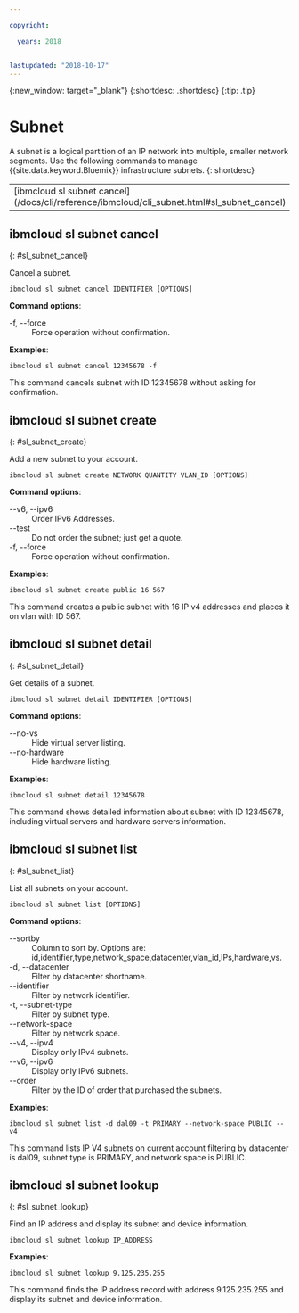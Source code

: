 ```yaml
---

copyright:

  years: 2018


lastupdated: "2018-10-17"
---
```


{:new_window: target="_blank"}
{:shortdesc: .shortdesc}
{:tip: .tip}

# Subnet

A subnet is a logical partition of an IP network into multiple, smaller network segments. Use the following commands to manage {{site.data.keyword.Bluemix}} infrastructure subnets.
{: shortdesc}

<table summary="Alphabetically ordered  {{site.data.keyword.Bluemix_notm}} infrastructure Subnet commands that have links that bring you to more info for the command">
 <thead>
 </thead>
 <tbody>
 <tr>
 <td>[ibmcloud sl subnet cancel](/docs/cli/reference/ibmcloud/cli_subnet.html#sl_subnet_cancel)</td>
 <td>[ibmcloud sl subnet create](/docs/cli/reference/ibmcloud/cli_subnet.html#sl_subnet_create)</td>
 <td>[ibmcloud sl subnet detail](/docs/cli/reference/ibmcloud/cli_subnet.html#sl_subnet_detail)</td>
 <td>[ibmcloud sl subnet list](/docs/cli/reference/ibmcloud/cli_subnet.html#sl_subnet_list)</td>
 <td>[ibmcloud sl subnet lookup](/docs/cli/reference/ibmcloud/cli_subnet.html#sl_subnet_lookup)</td>
 </tr>
   </tbody>
 </table>

 ## ibmcloud sl subnet cancel
{: #sl_subnet_cancel}

Cancel a subnet.
```
ibmcloud sl subnet cancel IDENTIFIER [OPTIONS]
```

<strong>Command options</strong>:
<dl>
<dt>-f, --force</dt>
<dd>Force operation without confirmation.</dd>
</dl>

**Examples**:
```
ibmcloud sl subnet cancel 12345678 -f
```
This command cancels subnet with ID 12345678 without asking for confirmation.

## ibmcloud sl subnet create
{: #sl_subnet_create}

Add a new subnet to your account.
```
ibmcloud sl subnet create NETWORK QUANTITY VLAN_ID [OPTIONS]
```

<strong>Command options</strong>:
<dl>
<dt>--v6, --ipv6</dt>
<dd>Order IPv6 Addresses.</dd>
<dt>--test</dt>
<dd>Do not order the subnet; just get a quote.</dd>
<dt>-f, --force</dt>
<dd>Force operation without confirmation.</dd>
</dl>

**Examples**:
```
ibmcloud sl subnet create public 16 567
```
This command creates a public subnet with 16 IP v4 addresses and places it on vlan with ID 567.

## ibmcloud sl subnet detail
{: #sl_subnet_detail}

Get details of a subnet.
```
ibmcloud sl subnet detail IDENTIFIER [OPTIONS]
```

<strong>Command options</strong>:
<dl>
<dt>--no-vs</dt>
<dd>Hide virtual server listing.</dd>
<dt>--no-hardware</dt>
<dd>Hide hardware listing.</dd>
</dl>

**Examples**:
```
ibmcloud sl subnet detail 12345678
```
This command shows detailed information about subnet with ID 12345678, including virtual servers and hardware servers information.

## ibmcloud sl subnet list
{: #sl_subnet_list}

List all subnets on your account.
```
ibmcloud sl subnet list [OPTIONS]
```

<strong>Command options</strong>:
<dl>
<dt>--sortby</dt>
<dd>Column to sort by. Options are: id,identifier,type,network_space,datacenter,vlan_id,IPs,hardware,vs.</dd>
<dt>-d, --datacenter</dt>
<dd>Filter by datacenter shortname.</dd>
<dt>--identifier</dt>
<dd>Filter by network identifier.</dd>
<dt>-t, --subnet-type</dt>
<dd>Filter by subnet type.</dd>
<dt>--network-space</dt>
<dd>Filter by network space.</dd>
<dt>--v4, --ipv4</dt>
<dd>Display only IPv4 subnets.</dd>
<dt>--v6, --ipv6</dt>
<dd>Display only IPv6 subnets.</dd>
<dt>--order</dt>
<dd>Filter by the ID of order that purchased the subnets.</dd>
</dl>

**Examples**:
```
ibmcloud sl subnet list -d dal09 -t PRIMARY --network-space PUBLIC --v4
```
This command lists IP V4 subnets on current account filtering by datacenter is dal09, subnet type is PRIMARY, and network space is PUBLIC.

## ibmcloud sl subnet lookup
{: #sl_subnet_lookup}

Find an IP address and display its subnet and device information.
```
ibmcloud sl subnet lookup IP_ADDRESS
```


**Examples**:
```
ibmcloud sl subnet lookup 9.125.235.255
```
This command finds the IP address record with address 9.125.235.255 and display its subnet and device information.
